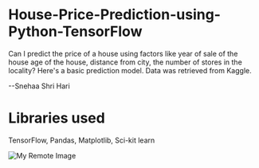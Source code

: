 # House-Price-Prediction-using-Python-TensorFlow

Can I predict the price of a house using factors like year of sale of the house age of the house, distance from city, the number of stores in the locality? Here's a basic prediction model. Data was retrieved from Kaggle. 

--Snehaa Shri Hari 

# Libraries used
TensorFlow, Pandas, Matplotlib, Sci-kit learn



![My Remote Image](https://storage.googleapis.com/kaggle-competitions/kaggle/5407/media/housesbanner.png)
